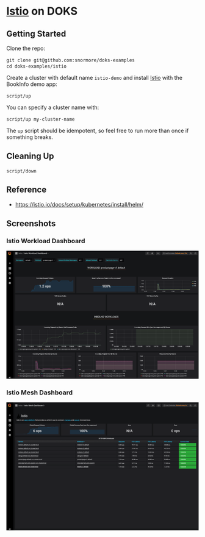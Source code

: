 # [Istio](https://istio.io/) on DOKS

## Getting Started

Clone the repo:
```
git clone git@github.com:snormore/doks-examples
cd doks-examples/istio
```

Create a cluster with default name `istio-demo` and install [Istio](https://istio.io/) with the BookInfo demo app:
```
script/up
```

You can specify a cluster name with:
```
script/up my-cluster-name
```

The `up` script should be idempotent, so feel free to run more than once if something breaks.

## Cleaning Up

```
script/down
```

## Reference

 - https://istio.io/docs/setup/kubernetes/install/helm/

## Screenshots

### Istio Workload Dashboard

![Istio Workload Dashboard Screenshot](images/workload-dashboard.png?raw=true)

### Istio Mesh Dashboard

![Istio Mesh Dashboard Screenshot](images/mesh-dashboard.png?raw=true)